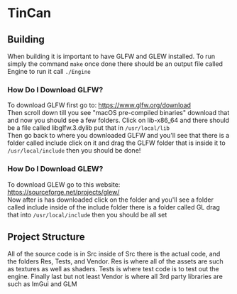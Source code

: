 # TinCan

## Building
When building it is important to have GLFW and GLEW installed. To run simply the command ```make```
once done there should be an output file called Engine to run it call ```./Engine```
### How Do I Download GLFW?
To download GLFW first go to: https://www.glfw.org/download<br>
Then scroll down till you see "macOS pre-compiled binaries" download that and now you should see a few folders. Click on lib-x86_64 and there should be a file called libglfw.3.dylib put that in ```/usr/local/lib```<br>
Then go back to where you downloaded GLFW and you'll see that there is a folder called include click on it and drag the GLFW folder that is inside it to ```/usr/local/include``` then you should be done!

### How Do I Download GLEW?
To download GLEW go to this website: https://sourceforge.net/projects/glew/<br>
Now after is has downloaded click on the folder and you'll see a folder called include inside of the include folder there is a folder called GL drag that into ```/usr/local/include``` then you should be all set


## Project Structure
All of the source code is in Src inside of Src there is the actual code, and the folders Res, Tests, and Vendor. Res is where all of the assets are such as textures as well as shaders. Tests is where test code is to test out the engine. Finally last but not least Vendor is where all 3rd party libraries are such as ImGui and GLM